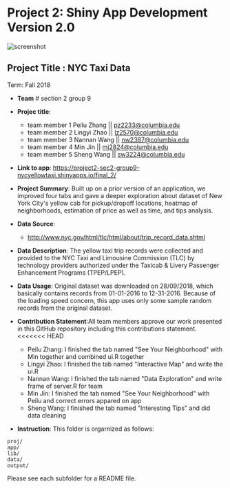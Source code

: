 # Project 2: Shiny App Development Version 2.0

![screenshot](doc/taxi.jpg)

## Project Title : NYC Taxi Data
Term: Fall 2018

+ **Team** # section 2 group 9
+ **Projec title**: 
	+ team member 1 Peilu Zhang || pz2233@columbia.edu
	+ team member 2 Lingyi Zhao || lz2570@columbia.edu
	+ team member 3 Nannan Wang || nw2387@columbia.edu
	+ team member 4 Min Jin || mj2824@columbia.edu
	+ team member 5 Sheng Wang || sw3224@columbia.edu

+ **Link to app**:
https://project2-sec2-group9-nycyellowtaxi.shinyapps.io/final_2/

+ **Project Summary**: Built up on a prior version of an application, we improved four tabs and gave a deeper exploration about dataset of New York City's yellow cab for pickup/dropoff locations, heatmap of neighborhoods, estimation of price as well as time, and tips analysis. 

+ **Data Source**:
	- http://www.nyc.gov/html/tlc/html/about/trip_record_data.shtml

+ **Data Description**: The yellow taxi trip records were collected and provided to the NYC Taxi and Limousine Commission (TLC) by technology providers authorized under the Taxicab & Livery Passenger Enhancement Programs (TPEP/LPEP).

+ **Data Usage**: Original dataset was downloaded on 28/09/2018, which basically contains records from 01-01-2016 to 12-31-2016. Because of the loading speed concern, this app uses only some sample random records from the original dataset.

+ **Contribution Statement**:All team members approve our work presented in this GitHub repository including this contributions statement.
<<<<<<< HEAD
   + Peilu Zhang: I finished the tab named "See Your Neighborhood" with Min together and combined ui.R together
   + Lingyi Zhao: I finished the tab named "Interactive Map" and write the ui.R
   + Nannan Wang: I finished the tab named "Data Exploration" and write frame of server.R for team
   + Min Jin: I finished the tab named "See Your Neighborhood" with Peilu and correct errors appared on app
   + Sheng Wang: I finished the tab named "Interesting Tips" and did data cleaning

+ **Instruction**: This folder is orgarnized as follows:

```
proj/
app/
lib/
data/
output/
```

Please see each subfolder for a README file.
